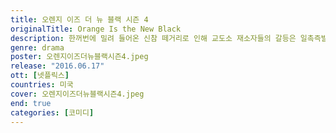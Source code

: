 ```yaml
---
title: 오렌지 이즈 더 뉴 블랙 시즌 4
originalTitle: Orange Is the New Black
description: 한꺼번에 밀려 들어온 신참 떼거리로 인해 교도소 재소자들의 갈등은 일촉즉발 상황에 놓인다. 영리 단체가 되어버린 리치필드 교도소는 이제 치열한 생존 투쟁을 피할 수 없다.
genre: drama
poster: 오렌지이즈더뉴블랙시즌4.jpeg
release: "2016.06.17"
ott: [넷플릭스]
countries: 미국
cover: 오렌지이즈더뉴블랙시즌4.jpeg
end: true
categories: [코미디]
---
```

